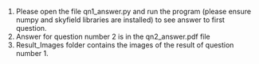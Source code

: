 1. Please open the file qn1_answer.py and run the program (please ensure numpy and skyfield libraries are installed) to see answer to first question. <br>
2. Answer for question number 2 is in the qn2_answer.pdf file <br>
3. Result_Images folder contains the images of the result of question number 1.
